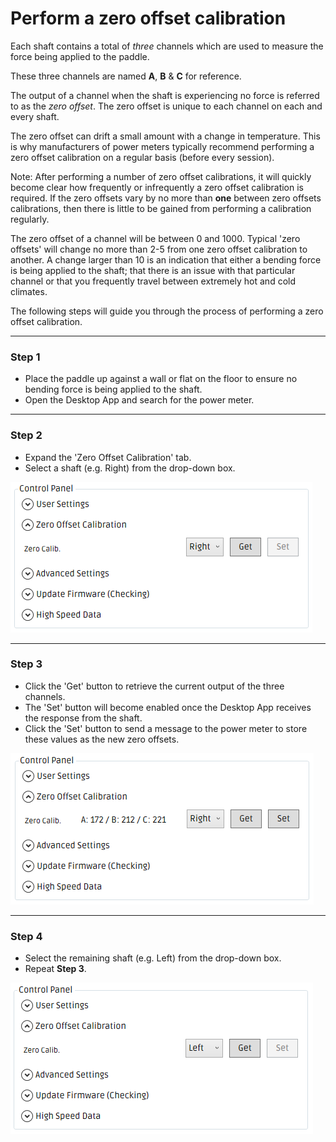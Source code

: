 # Perform a zero offset calibration

Each shaft contains a total of _three_ channels which are used to measure the force being applied to the paddle.

These three channels are named **A**, **B** & **C** for reference.

The output of a channel when the shaft is experiencing no force is referred to as the *zero offset*. The zero offset is unique to each channel on each and every shaft. 

The zero offset can drift a small amount with a change in temperature. This is why manufacturers of power meters typically recommend performing a zero offset calibration on a regular basis (before every session).

Note: After performing a number of zero offset calibrations, it will quickly become clear how frequently or infrequently a zero offset calibration is required. If the zero offsets vary by no more than **one** between zero offsets calibrations, then there is little to be gained from performing a calibration regularly. 

The zero offset of a channel will be between 0 and 1000. Typical 'zero offsets' will change no more than 2-5 from one zero offset calibration to another. A change larger than 10 is an indication that either a bending force is being applied to the shaft; that there is an issue with that particular channel or that you frequently travel between extremely hot and cold climates.

The following steps will guide you through the process of performing a zero offset calibration.

---
   
### Step 1

* Place the paddle up against a wall or flat on the floor to ensure no bending force is being applied to the shaft.
* Open the Desktop App and search for the power meter.

---


### Step 2

* Expand the 'Zero Offset Calibration' tab.
* Select a shaft (e.g. Right) from the drop-down box.

![Expand Zero Offset Calibration tab](/assets/zero-offset-right-before.png)

---


### Step 3

* Click the 'Get' button to retrieve the current output of the three channels.
* The 'Set' button will become enabled once the Desktop App receives the response from the shaft.
* Click the 'Set' button to send a message to the power meter to store these values as the new zero offsets.

![Click 'Set'](/assets/zero-offset-right-after.png)

---

### Step 4

* Select the remaining shaft (e.g. Left) from the drop-down box.
* Repeat **Step 3**.

![](/assets/zero-offset-left-before.png)
